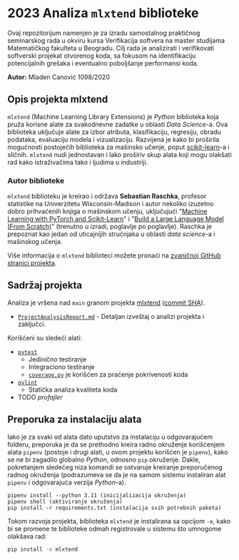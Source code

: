 # 2023 Analiza `mlxtend` biblioteke

Ovaj repozitorijum namenjen je za izradu samostalnog praktičnog seminarskog rada u okviru kursa Verifikacija softvera na master studijama Matematičkog fakulteta u Beogradu. Cilj rada je analizirati i verifikovati softverski projekat otvorenog koda, sa fokusom na identifikaciju potencijalnih grešaka i eventualno poboljšanje performansi koda.

**Autor:** Mladen Canović 1098/2020

## Opis projekta mlxtend
`mlxtend` (Machine Learning Library Extensions) je *Python* biblioteka koja pruža korisne alate za svakodnevne zadatke u oblasti *Data Science*-a. Ova biblioteka uključuje alate za izbor atributa, klasifikaciju, regresiju, obradu podataka, evaluaciju modela i vizualizaciju. Razvijena je kako bi proširila mogućnosti postojećih biblioteka za mašinsko učenje, poput [scikit-learn](https://scikit-learn.org)-a i sličnih. `mlxtend` nudi jednostavan i lako proširiv skup alata koji mogu olakšati rad kako istraživačima tako i ljudima u industriji.

### Autor biblioteke

`mlxtend` biblioteku je kreirao i održava **Sebastian Raschka**, profesor statistike na Univerzitetu Wisconsin-Madison i autor nekoliko izuzetno dobro prihvaćenih knjiga o mašinskom učenju, uključujući "[Machine Learning with PyTorch and Scikit-Learn](https://www.amazon.com/Machine-Learning-PyTorch-Scikit-Learn-learning-ebook/dp/B09NW48MR1)" i "[Build a Large Language Model (From Scratch)](https://www.manning.com/books/build-a-large-language-model-from-scratch)" (trenutno u izradi, poglavlje po poglavlje). Raschka je prepoznat kao jedan od uticajnijih stručnjaka u oblasti *data science*-a i mašinskog učenja.

Više informacija o `mlxtend` biblioteci možete pronaći na [zvaničnoj GitHub stranici projekta](https://github.com/rasbt/mlxtend).

## Sadržaj projekta

Analiza je vršena nad `main` granom projekta [mlxtend](https://github.com/rasbt/mlxtend) ([commit SHA](https://github.com/rasbt/mlxtend/tree/d9713eaa9fcc466dd9b4a999962eb57a061ab746)). 

- [`ProjectAnalysisReport.md`](ProjectAnalysisReport.md) - Detaljan izveštaj o analizi projekta i zaključci.

Korišćeni su sledeći alati:
- [`pytest`](pytest/README.md)
    - Jedinično testiranje
    - Integraciono testiranje
    - [`coverage.py`](pytest/README.md#praćenje-pokrivenosti) je korišćen za praćenje pokrivenosti koda
- [`pylint`](pylint/README.md)
    - Statička analiza kvaliteta koda
- TODO *profajler*

## Preporuka za instalaciju alata

Iako je za svaki od alata dato uputstvo za instalaciju u odgovarajućem folderu, preporuka je da se prethodno kreira radno okruženje korišćenjem alata `pipenv` (postoje i drugi alati, u ovom projektu korišćen je `pipenv`), kako se ne bi zagadilo globalno *Python*, odnosno `pip` okruženje. Dakle, pokretanjem sledećeg niza komandi se ostvaruje kreiranje preporučenog radnog okruženja (podrazumeva se da je na samom sistemu instaliran alat `pipenv` i odgovarajuća verzija *Python*-a).
```
pipenv install --python 3.11 (inicijalizacija okruženja)
pipenv shell (aktiviranje okruženja)
pip install -r requirements.txt (instalacija svih potrebnih paketa)
```
Tokom razvoja projekta, biblioteka `mlxtend` je instalirana sa opcijom `-e`, kako bi se promene te biblioteke odmah registrovale u sistemu što umnogome olakšava rad:

```bash
pip install -e mlxtend
```